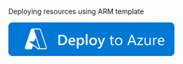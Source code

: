 Deploying resources using ARM template

<a href="[https://portal.azure.com/#create/Microsoft.Template/uri/https%3A%2F%2Fraw.githubusercontent.com%2Fv-vaimane%2FARmPackages%2Fmain%2FcustomeUi.json%3Ftoken%3DGHSAT0AAAAAABVLOZFXP4HVYODNEYI6XIAWYVRPFVA](https://portal.azure.com/#create/Microsoft.Template/uri/https%3A%2F%2Fraw.githubusercontent.com%2Fv-vaimane%2FPowershelllScript%2Fmain%2FcustomeUi.json
)" target="_blank">
<img src="https://raw.githubusercontent.com/Azure/azure-quickstart-templates/master/1-CONTRIBUTION-GUIDE/images/deploytoazure.svg?sanitize=true" alt="Deploy To Azure" style="max-width: 100%;">
</a>
